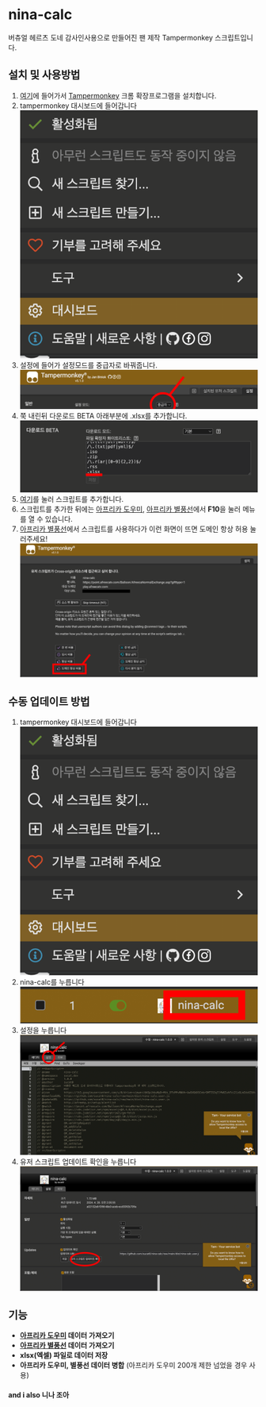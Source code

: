 # nina-calc

버츄얼 헤르츠 도네 감사인사용으로 만들어진 팬 제작 Tampermonkey 스크립트입니다.

## 설치 및 사용방법
1. [여기](https://chromewebstore.google.com/detail/tampermonkey/dhdgffkkebhmkfjojejmpbldmpobfkfo)에 들어가서 [Tampermonkey](https://chromewebstore.google.com/detail/tampermonkey/dhdgffkkebhmkfjojejmpbldmpobfkfo) 크롬 확장프로그램을 설치합니다.
2. tampermonkey 대시보드에 들어갑니다 <img src="images/tampermonkey1.png">
3. 설정에 들어가 설정모드를 중급자로 바꿔줍니다. <img src="images/tampermonkey2.png">
4. 쭉 내린뒤 다운로드 BETA 아래부분에 .xlsx를 추가합니다. <img src="images/tampermonkey3.png">
5. [여기](https://github.com/sucat0/nina-calc/raw/main/dist/nina-calc.user.js)를 눌러 스크립트를 추가합니다.
6. 스크립트를 추가한 뒤에는 [아프리카 도우미](http://afreehp.kr/setup/alertlist), [아프리카 별풍선](https://point.afreecatv.com/Balloon/AfreecaNormalExchange.asp)에서 **F10**을 눌러 메뉴를 열 수 있습니다.
7. [아프리카 별풍선](https://point.afreecatv.com/Balloon/AfreecaNormalExchange.asp)에서 스크립트를 사용하다가 이런 화면이 뜨면 도메인 항상 허용 눌러주세요! <img src="images/tampermonkey4.png">

## 수동 업데이트 방법
1. tampermonkey 대시보드에 들어갑니다 <img src="images/tampermonkey1.png">
2. nina-calc를 누릅니다 <img src="images/tampermonkey-update1.png">
3. 설정을 누릅니다 <img src="images/tampermonkey-update2.png">
4. 유저 스크립트 업데이트 확인을 누릅니다 <img src="images/tampermonkey-update3.png">

## 기능
- **[아프리카 도우미](http://afreehp.kr/setup/alertlist) 데이터 가져오기**
- **[아프리카 별풍선](https://point.afreecatv.com/Balloon/AfreecaNormalExchange.asp) 데이터 가져오기**
- **xlsx(엑셀) 파일로 데이터 저장**
- **아프리카 도우미, 별풍선 데이터 병합** (아프리카 도우미 200개 제한 넘었을 경우 사용)

#### and i also 니나 조아
